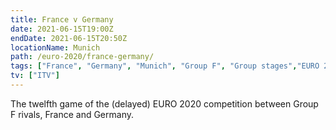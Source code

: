 ```yaml
---
title: France v Germany
date: 2021-06-15T19:00Z
endDate: 2021-06-15T20:50Z
locationName: Munich
path: /euro-2020/france-germany/
tags: ["France", "Germany", "Munich", "Group F", "Group stages","EURO 2020"]
tv: ["ITV"]
---
```

The twelfth game of the (delayed) EURO 2020 competition between Group F rivals, France and Germany.
